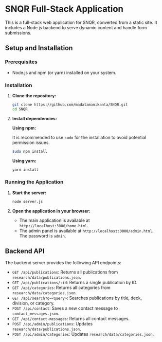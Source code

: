 # SNQR Full-Stack Application

This is a full-stack web application for SNQR, converted from a static site. It includes a Node.js backend to serve dynamic content and handle form submissions.

## Setup and Installation

### Prerequisites

- Node.js and npm (or yarn) installed on your system.

### Installation

1. **Clone the repository:**
   ```bash
   git clone https://github.com/madalamanikanta/SNQR.git
   cd SNQR
   ```

2. **Install dependencies:**

   **Using npm:**

   It is recommended to use `sudo` for the installation to avoid potential permission issues.

   ```bash
   sudo npm install
   ```

   **Using yarn:**

   ```bash
   yarn install
   ```

### Running the Application

1. **Start the server:**
   ```bash
   node server.js
   ```

2. **Open the application in your browser:**
   - The main application is available at `http://localhost:3000/home.html`.
   - The admin panel is available at `http://localhost:3000/admin.html`. The password is `admin`.

## Backend API

The backend server provides the following API endpoints:

- `GET /api/publications`: Returns all publications from `research/data/publications.json`.
- `GET /api/publications/:id`: Returns a single publication by ID.
- `GET /api/categories`: Returns all categories from `research/data/categories.json`.
- `GET /api/search?q=<query>`: Searches publications by title, deck, division, or category.
- `POST /api/contact`: Saves a new contact message to `contact_messages.json`.
- `GET /api/contact-messages`: Returns all contact messages.
- `POST /api/admin/publications`: Updates `research/data/publications.json`.
- `POST /api/admin/categories`: Updates `research/data/categories.json`.

